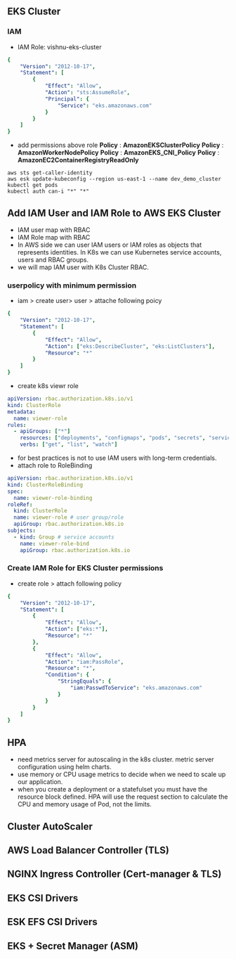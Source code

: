 ## EKS Cluster

### IAM 
* IAM Role: vishnu-eks-cluster 

```yaml
{
    "Version": "2012-10-17",
    "Statement": [
        {
            "Effect": "Allow",
            "Action": "sts:AssumeRole",
            "Principal": {
                "Service": "eks.amazonaws.com"
            }
        }
    ]
}
```
* add permissions above role
    **Policy** : **AmazonEKSClusterPolicy**
    **Policy** : **AmazonWorkerNodePolicy**
    **Policy** : **AmazonEKS_CNI_Policy**
    **Policy** : **AmazonEC2ContainerRegistryReadOnly**
    

```
aws sts get-caller-identity
aws esk update-kubeconfig --region us-east-1 --name dev_demo_cluster
kubectl get pods
kubectl auth can-i "*" "*" 
```

## Add IAM User and IAM Role to AWS EKS Cluster
- IAM user map with RBAC
- IAM Role map with RBAC
- In AWS side we can user IAM users or IAM roles as objects that represents identities. In K8s we can use Kubernetes service accounts, users and RBAC groups. 
- we will map IAM user with K8s Cluster RBAC. 


### userpolicy with minimum permission

* iam > create user> user > attache following poicy
```yaml
{
    "Version": "2012-10-17",
    "Statement": [
        {
            "Effect": "Allow",
            "Action": ["eks:DescribeCluster", "eks:ListClusters"],
            "Resource": "*"
        }
    ]
}
```
* create k8s viewr role

```yaml
apiVersion: rbac.authorization.k8s.io/v1
kind: ClusterRole
metadata:
  name: viewer-role
rules:
  - apiGroups: ["*"]
    resources: ["deployments", "configmaps", "pods", "secrets", "services"]
    verbs: ["get", "list", "watch"]
```
* for best practices is not to use IAM users with long-term credentials.
* attach role to RoleBinding

```yaml
apiVersion: rbac.authorization.k8s.io/v1
kind: ClusterRoleBinding
spec:
  name: viewer-role-binding
roleRef:
  kind: ClusterRole
  name: viewer-role # user group/role
  apiGroup: rbac.authorization.k8s.io
subjects:
  - kind: Group # service accounts
    name: viewer-role-bind
    apiGroup: rbac.authorization.k8s.io
```
### Create IAM Role for EKS Cluster permissions

* create role > attach following policy
```yaml
{
    "Version": "2012-10-17",
    "Statement": [
        {
            "Effect": "Allow",
            "Action": ["eks:*"],
            "Resource": "*"
        },
        {
            "Effect": "Allow",
            "Action": "iam:PassRole",
            "Resource": "*",
            "Condition": {
                "StringEquals": {
                    "iam:PasswdToService": "eks.amazonaws.com"
                }
            }
        }
    ]
}
```

## HPA
-   need metrics server for autoscaling in the k8s cluster. metric server configuration using helm charts.
-   use memory or CPU usage metrics to decide when we need to scale up our application.
-   when you create a deployment or a statefulset you must have the resource block defined. HPA will use the request section to calculate the CPU and memory usage of Pod, not the limits.

## Cluster AutoScaler


## AWS Load Balancer Controller (TLS)


## NGINX Ingress Controller (Cert-manager & TLS)


## EKS CSI Drivers


## ESK EFS CSI Drivers


## EKS + Secret Manager (ASM)